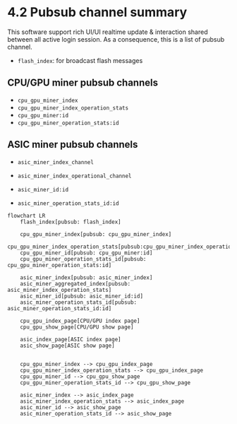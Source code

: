 # 4.2 Pubsub channel summary
This software support rich UI/UI realtime update & interaction shared between all active login session. As a consequence, this is a list of pubsub channel.


- `flash_index`: for broadcast flash messages

## CPU/GPU miner pubsub channels

- `cpu_gpu_miner_index`
- `cpu_gpu_miner_index_operation_stats`
- `cpu_gpu_miner:id`
- `cpu_gpu_miner_operation_stats:id`


## ASIC miner pubsub channels

- `asic_miner_index_channel`
- `asic_miner_index_operational_channel`

- `asic_miner_id:id`
- `asic_miner_operation_stats_id:id`

```mermaid
flowchart LR
    flash_index[pubsub: flash_index]

    cpu_gpu_miner_index[pubsub: cpu_gpu_miner_index]
    cpu_gpu_miner_index_operation_stats[pubsub:cpu_gpu_miner_index_operation_stats]
    cpu_gpu_miner_id[pubsub: cpu_gpu_miner:id]
    cpu_gpu_miner_operation_stats_id[pubsub: cpu_gpu_miner_operation_stats:id]

    asic_miner_index[pubsub: asic_miner_index]
    asic_miner_aggregated_index[pubsub: asic_miner_index_operation_stats]
    asic_miner_id[pubsub: asic_miner_id:id]
    asic_miner_operation_stats_id[pubsub: asic_miner_operation_stats_id:id]

    cpu_gpu_index_page[CPU/GPU index page]
    cpu_gpu_show_page[CPU/GPU show page]

    asic_index_page[ASIC index page]
    asic_show_page[ASIC show page]


    cpu_gpu_miner_index --> cpu_gpu_index_page
    cpu_gpu_miner_index_operation_stats --> cpu_gpu_index_page
    cpu_gpu_miner_id --> cpu_gpu_show_page
    cpu_gpu_miner_operation_stats_id --> cpu_gpu_show_page

    asic_miner_index --> asic_index_page
    asic_miner_index_operation_stats --> asic_index_page
    asic_miner_id --> asic_show_page
    asic_miner_operation_stats_id --> asic_show_page
```
